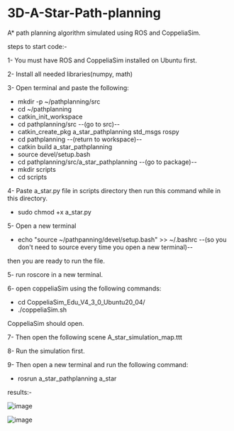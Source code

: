 # 3D-A-Star-Path-planning
A* path planning algorithm simulated using ROS and CoppeliaSim.

steps to start code:-

1- You must have ROS and CoppeliaSim installed on Ubuntu first. 

2- Install all needed libraries(numpy, math)

3- Open terminal and paste the following:

- mkdir -p ~/pathplanning/src
- cd ~/pathplanning
- catkin_init_workspace
- cd pathplanning/src            --(go to src)--
- catkin_create_pkg a_star_pathplanning std_msgs rospy
- cd pathplanning            --(return to workspace)--
- catkin build a_star_pathplanning
- source devel/setup.bash
- cd pathplanning/src/a_star_pathplanning            --(go to package)--
- mkdir scripts
- cd scripts

4- Paste a_star.py file in scripts directory then run this command while in this directory.
- sudo chmod +x a_star.py

5- Open a new terminal 
- echo "source ~/pathpanning/devel/setup.bash" >> ~/.bashrc            --(so you don't need to source every time you open a new terminal)--

then you are ready to run the file.

5- run roscore in a new terminal.

6- open coppeliaSim using the following commands:

- cd CoppeliaSim_Edu_V4_3_0_Ubuntu20_04/
- ./coppeliaSim.sh

CoppeliaSim should open.

7- Then open the following scene A_star_simulation_map.ttt

8- Run the simulation first.

9- Then open a new terminal and run the following command:

- rosrun a_star_pathplanning a_star 


results:-




![image](https://user-images.githubusercontent.com/106331831/236013382-e2b344d6-5023-44ce-8e22-e5fd6a714716.png)

![image](https://user-images.githubusercontent.com/106331831/236013215-c7be6e03-0e10-4e57-bfb5-853b973effb7.png)

